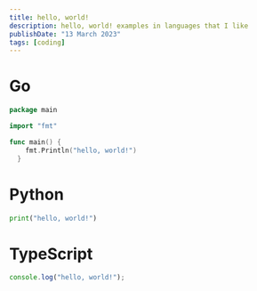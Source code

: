 ```yaml
---
title: hello, world!
description: hello, world! examples in languages that I like
publishDate: "13 March 2023"
tags: [coding]
---
```



# Go

```go
package main

import "fmt"

func main() {
    fmt.Println("hello, world!")
  }
```

# Python

```py
print("hello, world!")
```

# TypeScript

```ts
console.log("hello, world!");
```
